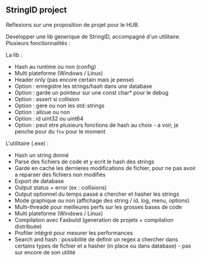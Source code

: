 ## StringID project

Reflexions sur une proposition de projet pour le HUB.

Developper une lib generique de StringID, accompagné d'un utilitaire.
Plusieurs fonctionnalités :

La lib :

- Hash au runtime ou non (config)
- Multi plateforme (Windows / Linux)
- Header only (pas encore certain mais je pense)
- Option : enregistre les strings/hash dans une database
- Option : garde un pointeur sur une const char* pour le debug
- Option : assert si collision
- Option : gere ou non les std::strings
- Option : alloue ou non
- Option : id uint32 ou uint64
- Option : peut etre plusieurs fonctions de hash au choix - a voir, je penche pour du `fnv` pour le moment

L'utilitaire (.exe) :

- Hash un string donné
- Parse des fichiers de code et y ecrit le hash des strings
- Garde en cache les dernieres modifications de fichier, pour ne pas avoir a reparser des fichiers non modifiés
- Export de database
- Output status + error (ex : collisions)
- Output optionnel du temps passé a chercher et hasher les strings
- Mode graphique ou non (affichage des string / id, log, menu, options)
- Multi-threadé pour meilleures perfs sur les grosses bases de code
- Multi plateforme (Windows / Linux)
- Compilation avec Fasbuild (generation de projets + compilation distribuée)
- Profiler intégré pour mesurer les performances
- Search and hash : possibilité de definir un regex a chercher dans certains types de fichier et a hasher (in place ou dans database) - pas sur encore de son utilité
